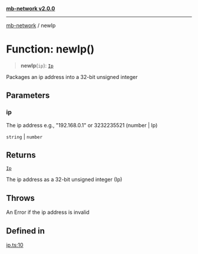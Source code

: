 [**mb-network v2.0.0**](../README.md)

***

[mb-network](../README.md) / newIp

# Function: newIp()

> **newIp**(`ip`): [`Ip`](../type-aliases/Ip.md)

Packages an ip address into a 32-bit unsigned integer

## Parameters

### ip

The ip address e.g., "192.168.0.1" or 3232235521 (number | Ip)

`string` | `number`

## Returns

[`Ip`](../type-aliases/Ip.md)

The ip address as a 32-bit unsigned integer (Ip)

## Throws

An Error if the ip address is invalid

## Defined in

[ip.ts:10](https://github.com/mbachmann97/mb-network/blob/272a6a4fd3dfb28b0998d05a50b1dde727ead4d4/src/ip.ts#L10)
